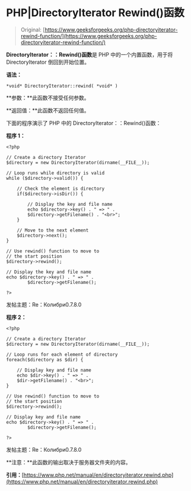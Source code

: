 # PHP|DirectoryIterator Rewind()函数

> Original: [https://www.geeksforgeeks.org/php-directoryiterator-rewind-function/](https://www.geeksforgeeks.org/php-directoryiterator-rewind-function/)

**DirectoryIterator：：Rewind()函数**是 PHP 中的一个内置函数，用于将 DirectoryIterator 倒回到开始位置。

**语法：**

```
*void* DirectoryIterator::rewind( *void* )
```

**参数：**此函数不接受任何参数。

**返回值：**此函数不返回任何值。

下面的程序演示了 PHP 中的 DirectoryIterator：：Rewind()函数：

**程序 1：**

```
<?php

// Create a directory Iterator
$directory = new DirectoryIterator(dirname(__FILE__));

// Loop runs while directory is valid
while ($directory->valid()) {

    // Check the element is directory
    if($directory->isDir()) {

        // Display the key and file name
        echo $directory->key() . " => " . 
        $directory->getFilename() . "<br>";
    }

    // Move to the next element
    $directory->next();
}

// Use rewind() function to move to
// the start position
$directory->rewind();

// Display the key and file name
echo $directory->key() . " => " . 
        $directory->getFilename();

?>
```

发帖主题：Re：Колибри0.7.8.0

**程序 2：**

```
<?php

// Create a directory Iterator
$directory = new DirectoryIterator(dirname(__FILE__));

// Loop runs for each element of directory
foreach($directory as $dir) {

    // Display key and file name
    echo $dir->key() . " => " . 
    $dir->getFilename() . "<br>";
}

// Use rewind() function to move to
// the start position
$directory->rewind();

// Display key and file name
echo $directory->key() . " => " . 
        $directory->getFilename();

?>
```

发帖主题：Re：Колибри0.7.8.0

**注意：**此函数的输出取决于服务器文件夹的内容。

**引用：**[https://www.php.net/manual/en/directoryiterator.rewind.php](https://www.php.net/manual/en/directoryiterator.rewind.php)